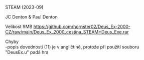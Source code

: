 STEAM (2023-09)

JC Denton & Paul Denton

Velikost 9MB https://github.com/hornster02/Deus_Ex-2000-CZ/raw/main/Deus_Ex_2000_cestina_STEAM+Deus_Exe.rar

Chyby
<br/>
-popis dovedností (11) je v angličtině, protože při použítí souboru "DeusEx.u" padá hra
